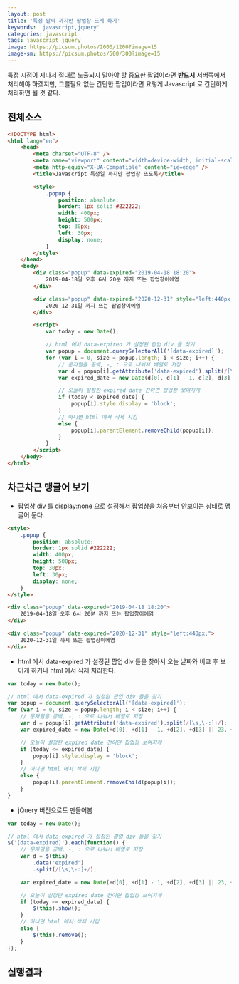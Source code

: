 ```yaml
---
layout: post
title: '특정 날짜 까지만 팝업창 뜨게 하기'
keywords: 'javascript,jquery'
categories: javascript
tags: javascript jquery
image: https://picsum.photos/2000/1200?image=15
image-sm: https://picsum.photos/500/300?image=15
---
```


특정 시점이 지나서 절대로 노출되지 말아야 할 중요한 팝업이라면 **반드시** 서버쪽에서 처리해야 하겠지만, 그럴필요 없는 간단한 팝업이라면 요렇게 Javascript 로 간단하게 처리하면 될 것 같다.

## 전체소스

```html
<!DOCTYPE html>
<html lang="en">
    <head>
        <meta charset="UTF-8" />
        <meta name="viewport" content="width=device-width, initial-scale=1.0" />
        <meta http-equiv="X-UA-Compatible" content="ie=edge" />
        <title>Javascript 특정일 까지만 팝업창 뜨도록</title>

        <style>
            .popup {
                position: absolute;
                border: 1px solid #222222;
                width: 400px;
                height: 500px;
                top: 30px;
                left: 30px;
                display: none;
            }
        </style>
    </head>
    <body>
        <div class="popup" data-expired="2019-04-18 18:20">
            2019-04-18일 오후 6시 20분 까지 뜨는 팝업창이에염
        </div>

        <div class="popup" data-expired="2020-12-31" style="left:440px;">
            2020-12-31일 까지 뜨는 팝업창이에염
        </div>

        <script>
            var today = new Date();

            // html 에서 data-expired 가 설정된 팝업 div 들 찾기
            var popup = document.querySelectorAll('[data-expired]');
            for (var i = 0, size = popup.length; i < size; i++) {
                // 문자열을 공백, -, : 으로 나눠서 배열로 저장
                var d = popup[i].getAttribute('data-expired').split(/[\s,\-:]+/);
                var expired_date = new Date(d[0], d[1] - 1, d[2], d[3] || 24, d[4] || 0);

                // 오늘이 설정한 expired date 전이면 팝업창 보여지게
                if (today < expired_date) {
                    popup[i].style.display = 'block';
                }
                // 아니면 html 에서 삭제 시킴
                else {
                    popup[i].parentElement.removeChild(popup[i]);
                }
            }
        </script>
    </body>
</html>
```

<ins class="adsbygoogle"
     style="display:block; text-align:center;"
     data-ad-layout="in-article"
     data-ad-format="fluid"
     data-ad-client="ca-pub-7073298118440059"
     data-ad-slot="8400970402"></ins>

<script>
     (adsbygoogle = window.adsbygoogle || []).push({});
</script>

## 차근차근 맹글어 보기

-   팝업창 div 를 display:none 으로 설정해서 팝업창을 처음부터 안보이는 상태로 맹글어 둔다.

```html
<style>
    .popup {
        position: absolute;
        border: 1px solid #222222;
        width: 400px;
        height: 500px;
        top: 30px;
        left: 30px;
        display: none;
    }
</style>

<div class="popup" data-expired="2019-04-18 18:20">
    2019-04-18일 오후 6시 20분 까지 뜨는 팝업창이에염
</div>

<div class="popup" data-expired="2020-12-31" style="left:440px;">
    2020-12-31일 까지 뜨는 팝업창이에염
</div>
```

-   html 에서 data-expired 가 설정된 팝업 div 들을 찾아서 오늘 날짜와 비교 후 보이게 하거나 html 에서 삭제 처리한다.

```javascript
var today = new Date();

// html 에서 data-expired 가 설정된 팝업 div 들을 찾기
var popup = document.querySelectorAll('[data-expired]');
for (var i = 0, size = popup.length; i < size; i++) {
    // 문자열을 공백, -, : 으로 나눠서 배열로 저장
    var d = popup[i].getAttribute('data-expired').split(/[\s,\-:]+/);
    var expired_date = new Date(+d[0], +d[1] - 1, +d[2], +d[3] || 23, +d[4] || 59, +d[5] || 59);

    // 오늘이 설정한 expired date 전이면 팝업창 보여지게
    if (today <= expired_date) {
        popup[i].style.display = 'block';
    }
    // 아니면 html 에서 삭제 시킴
    else {
        popup[i].parentElement.removeChild(popup[i]);
    }
}
```

-   jQuery 버전으로도 맨들어봄

```javascript
var today = new Date();

// html 에서 data-expired 가 설정된 팝업 div 들을 찾기
$('[data-expired]').each(function() {
    // 문자열을 공백, -, : 으로 나눠서 배열로 저장
    var d = $(this)
        .data('expired')
        .split(/[\s,\-:]+/);

    var expired_date = new Date(+d[0], +d[1] - 1, +d[2], +d[3] || 23, +d[4] || 59, +d[5] || 59);

    // 오늘이 설정한 expired date 전이면 팝업창 보여지게
    if (today <= expired_date) {
        $(this).show();
    }
    // 아니면 html 에서 삭제 시킴
    else {
        $(this).remove();
    }
});
```

## 실행결과

<script async src="//jsfiddle.net/stove/1bwsav0m/embed/result/dark/"></script>

<ins class="adsbygoogle"
     style="display:block; text-align:center;"
     data-ad-layout="in-article"
     data-ad-format="fluid"
     data-ad-client="ca-pub-7073298118440059"
     data-ad-slot="8400970402"></ins>

<script>
     (adsbygoogle = window.adsbygoogle || []).push({});
</script>
